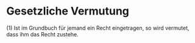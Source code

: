 # Gesetzliche Vermutung

(1) Ist im Grundbuch für jemand ein Recht eingetragen, so wird vermutet, dass ihm das Recht zustehe.